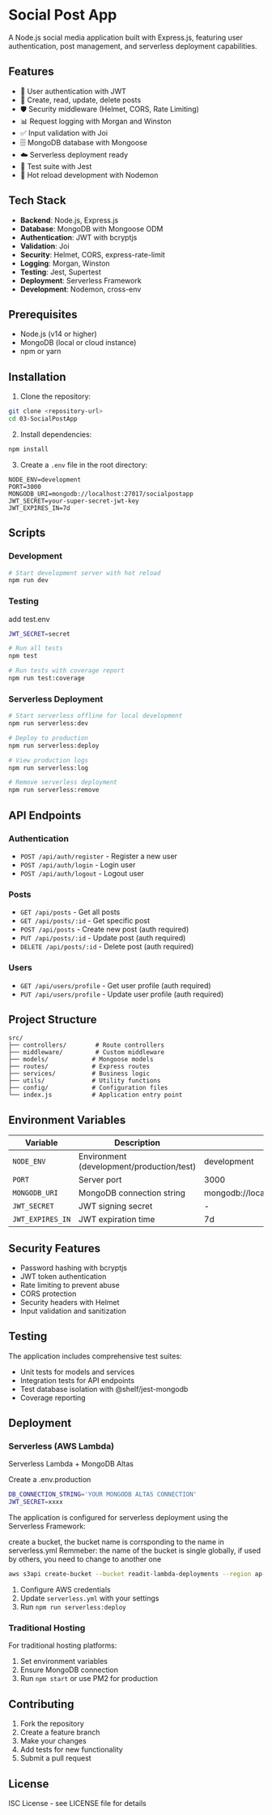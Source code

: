 # Social Post App

A Node.js social media application built with Express.js, featuring user authentication, post management, and serverless deployment capabilities.

## Features

- 🔐 User authentication with JWT
- 📝 Create, read, update, delete posts
- 🛡️ Security middleware (Helmet, CORS, Rate Limiting)
- 📊 Request logging with Morgan and Winston
- ✅ Input validation with Joi
- 🗄️ MongoDB database with Mongoose
- ☁️ Serverless deployment ready
- 🧪 Test suite with Jest
- 🔄 Hot reload development with Nodemon

## Tech Stack

- **Backend**: Node.js, Express.js
- **Database**: MongoDB with Mongoose ODM
- **Authentication**: JWT with bcryptjs
- **Validation**: Joi
- **Security**: Helmet, CORS, express-rate-limit
- **Logging**: Morgan, Winston
- **Testing**: Jest, Supertest
- **Deployment**: Serverless Framework
- **Development**: Nodemon, cross-env

## Prerequisites

- Node.js (v14 or higher)
- MongoDB (local or cloud instance)
- npm or yarn

## Installation

1. Clone the repository:

```bash
git clone <repository-url>
cd 03-SocialPostApp
```

2. Install dependencies:

```bash
npm install
```

3. Create a `.env` file in the root directory:

```env
NODE_ENV=development
PORT=3000
MONGODB_URI=mongodb://localhost:27017/socialpostapp
JWT_SECRET=your-super-secret-jwt-key
JWT_EXPIRES_IN=7d
```

## Scripts

### Development

```bash
# Start development server with hot reload
npm run dev
```

### Testing

add test.env

```bash
JWT_SECRET=secret
```

```bash
# Run all tests
npm test

# Run tests with coverage report
npm run test:coverage
```

### Serverless Deployment

```bash
# Start serverless offline for local development
npm run serverless:dev

# Deploy to production
npm run serverless:deploy

# View production logs
npm run serverless:log

# Remove serverless deployment
npm run serverless:remove
```

## API Endpoints

### Authentication

- `POST /api/auth/register` - Register a new user
- `POST /api/auth/login` - Login user
- `POST /api/auth/logout` - Logout user

### Posts

- `GET /api/posts` - Get all posts
- `GET /api/posts/:id` - Get specific post
- `POST /api/posts` - Create new post (auth required)
- `PUT /api/posts/:id` - Update post (auth required)
- `DELETE /api/posts/:id` - Delete post (auth required)

### Users

- `GET /api/users/profile` - Get user profile (auth required)
- `PUT /api/users/profile` - Update user profile (auth required)

## Project Structure

```
src/
├── controllers/        # Route controllers
├── middleware/         # Custom middleware
├── models/            # Mongoose models
├── routes/            # Express routes
├── services/          # Business logic
├── utils/             # Utility functions
├── config/            # Configuration files
└── index.js           # Application entry point
```

## Environment Variables

| Variable | Description | Default |
|----------|-------------|---------|
| `NODE_ENV` | Environment (development/production/test) | development |
| `PORT` | Server port | 3000 |
| `MONGODB_URI` | MongoDB connection string | mongodb://localhost:27017/socialpostapp |
| `JWT_SECRET` | JWT signing secret | - |
| `JWT_EXPIRES_IN` | JWT expiration time | 7d |

## Security Features

- Password hashing with bcryptjs
- JWT token authentication
- Rate limiting to prevent abuse
- CORS protection
- Security headers with Helmet
- Input validation and sanitization

## Testing

The application includes comprehensive test suites:

- Unit tests for models and services
- Integration tests for API endpoints
- Test database isolation with @shelf/jest-mongodb
- Coverage reporting

## Deployment

### Serverless (AWS Lambda)

Serverless Lambda + MongoDB Altas

Create a .env.production

```bash
DB_CONNECTION_STRING='YOUR MONGODB ALTAS CONNECTION'
JWT_SECRET=xxxx
```

The application is configured for serverless deployment using the Serverless Framework:

create a bucket, the bucket name is corrsponding to the name in serverless.yml
Remmeber: the name of the bucket is single globally, if used by others, you need to change to another one

```bash
aws s3api create-bucket --bucket readit-lambda-deployments --region ap-southeast-2 --create-bucket-configuration LocationConstraint=ap-southeast-2
```

1. Configure AWS credentials
2. Update `serverless.yml` with your settings
3. Run `npm run serverless:deploy`

### Traditional Hosting

For traditional hosting platforms:

1. Set environment variables
2. Ensure MongoDB connection
3. Run `npm start` or use PM2 for production

## Contributing

1. Fork the repository
2. Create a feature branch
3. Make your changes
4. Add tests for new functionality
5. Submit a pull request

## License

ISC License - see LICENSE file for details
